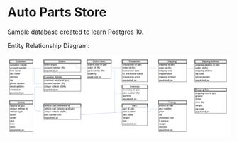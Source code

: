 # Auto Parts Store

Sample database created to learn Postgres 10.

Entity Relationship Diagram:

![entity relationship diagram](https://raw.githubusercontent.com/dconfino/Auto-Parts-Store/master/auto-parts-erd.png)
